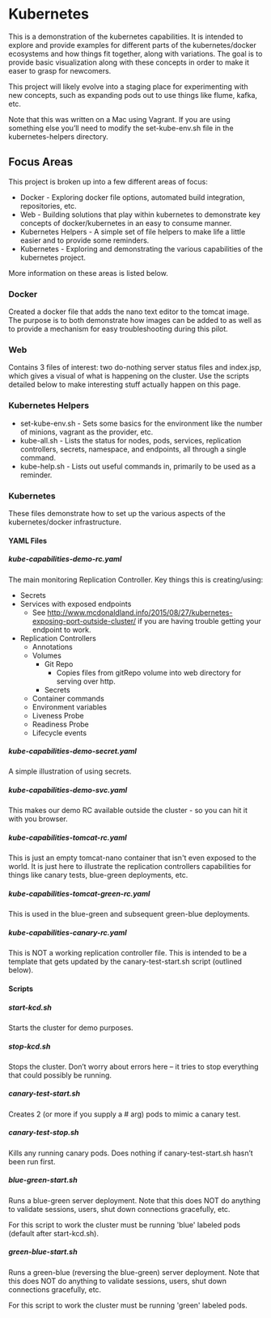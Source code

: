 # Kubernetes
This is a demonstration of the kubernetes capabilities. It is intended to explore and provide examples for different parts of the kubernetes/docker ecosystems and how things fit together, along with variations. The goal is to provide basic visualization along with  these concepts in order to make it easer to grasp for newcomers.

This project will likely evolve into a staging place for experimenting with new concepts, such as expanding pods out to use things like flume, kafka, etc.

Note that this was written on a Mac using Vagrant. If you are using something else you’ll need to modify the set-kube-env.sh file in the kubernetes-helpers directory.

## Focus Areas
This project is broken up into a few different areas of focus:

* Docker - Exploring docker file options, automated build integration, repositories, etc.
* Web - Building solutions that play within kubernetes to demonstrate key concepts of docker/kubernetes in an easy to consume manner.
* Kubernetes Helpers - A simple set of file helpers to make life a little easier and to provide some reminders.
* Kubernetes - Exploring and demonstrating the various capabilities of the kubernetes project.

More information on these areas is listed below.

### Docker
Created a docker file that adds the nano text editor to the tomcat image. The purpose is to both demonstrate how images can be added to as well as to provide a mechanism for easy troubleshooting during this pilot.

### Web
Contains 3 files of interest: two do-nothing server status files and index.jsp, which gives a visual of what is happening on the cluster. Use the scripts detailed below to make interesting stuff actually happen on this page.

### Kubernetes Helpers
* set-kube-env.sh - Sets some basics for the environment like the number of minions, vagrant as the provider, etc.
* kube-all.sh - Lists the status for nodes, pods, services, replication controllers, secrets, namespace, and endpoints, all through a single command.
* kube-help.sh - Lists out useful commands in, primarily to be used as a reminder.

### Kubernetes
These files demonstrate how to set up the various aspects of the kubernetes/docker infrastructure.

#### YAML Files
##### kube-capabilities-demo-rc.yaml
The main monitoring Replication Controller. Key things this is creating/using:

* Secrets
* Services with exposed endpoints
  * See http://www.mcdonaldland.info/2015/08/27/kubernetes-exposing-port-outside-cluster/ if you are having trouble getting your endpoint to work.
* Replication Controllers
  * Annotations
  * Volumes
    * Git Repo
      * Copies files from gitRepo volume into web directory for serving over http.
    * Secrets
  * Container commands
  * Environment variables
  * Liveness Probe
  * Readiness Probe
  * Lifecycle events

##### kube-capabilities-demo-secret.yaml
A simple illustration of using secrets.

##### kube-capabilities-demo-svc.yaml
This makes our demo RC available outside the cluster - so you can hit it with you browser.

##### kube-capabilities-tomcat-rc.yaml
This is just an empty tomcat-nano container that isn't even exposed to the world. It is just here to illustrate the replication controllers capabilities for things like canary tests, blue-green deployments, etc.

##### kube-capabilities-tomcat-green-rc.yaml
This is used in the blue-green and subsequent green-blue deployments.

##### kube-capabilities-canary-rc.yaml
This is NOT a working replication controller file. This is intended to be a template that gets updated by the canary-test-start.sh script (outlined below).

#### Scripts

##### start-kcd.sh
Starts the cluster for demo purposes.

##### stop-kcd.sh
Stops the cluster. Don’t worry about errors here – it tries to stop everything that could possibly be running.

##### canary-test-start.sh
Creates 2 (or more if you supply a # arg) pods to mimic a canary test.

##### canary-test-stop.sh
Kills any running canary pods. Does nothing if canary-test-start.sh hasn’t been run first.

##### blue-green-start.sh
Runs a blue-green server deployment. Note that this does NOT do anything to validate sessions, users, shut down connections gracefully, etc.

For this script to work the cluster must be running 'blue' labeled pods (default after start-kcd.sh).

##### green-blue-start.sh
Runs a green-blue (reversing the blue-green) server deployment. Note that this does NOT do anything to validate sessions, users, shut down connections gracefully, etc.

For this script to work the cluster must be running 'green' labeled pods.
